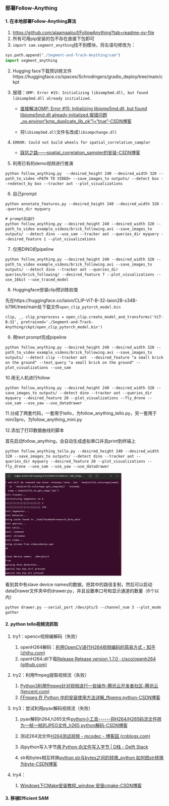 ### 部署Follow-Anything

#### 1. 在本地部署Follow-Anything算法

1. https://github.com/alaamaalouf/FollowAnything?tab=readme-ov-file
2. 所有可用pip安装的包不存在直接下包即可
3. `import sam.segment_anything`找不到模块，将左语句修改为：

~~~python
sys.path.append("./Segment-and-Track-Anything/sam")
import segment_anything
~~~

2. Hugging face下载预训练文件https://huggingface.co/spaces/Schrodingers/gradio_deploy/tree/main/ckpt

3. 报错：`OMP: Error #15: Initializing libiomp5md.dll, but found libiomp5md.dll already initialized.`

   * [直接解决OMP: Error #15: Initializing libiomp5md.dll, but found libiomp5md.dll already initialized.报错问题_os.environ“kmp_duplicate_lib_ok”\]=“true”-CSDN博客](https://blog.csdn.net/Victor_X/article/details/110082033)

   * 将`libiomp5md.dll`文件名改成`libiompchange.dll`

4. `ERROR: Could not build wheels for spatial_correlation_sampler`

   * [踩坑之路——spatial_correlation_sampler的安装-CSDN博客](https://blog.csdn.net/weixin_41401924/article/details/124980942)

5. 利用已有的demo视频进行推演

~~~shell
python follow_anything.py  --desired_height 240 --desired_width 320 --path_to_video <PATH TO VIDEO> --save_images_to outputs/ --detect box --redetect_by box --tracker aot --plot_visualizations
~~~

6. 自己prompt

~~~shell
python annotate_features.py --desired_height 240 --desired_width 320 --queries_dir myquery
~~~

~~~shell
# prompt后运行
python follow_anything.py --desired_height 240 --desired_width 320 --path_to_video example_videos/brick_following.avi --save_images_to outputs/ --detect dino --use_sam --tracker aot --queries_dir myquery --desired_feature 1 --plot_visualizations
~~~

7. 仅用DINO的pipeline

~~~shell
python follow_anything.py --desired_height 240 --desired_width 320 --path_to_video example_videos/brick_following.avi --save_images_to outputs/ --detect dino --tracker aot --queries_dir queries/brick_following/ --desired_feature 7 --plot_visualizations --use_16bit --use_traced_model
~~~

8. Huggingface安装clip预训练权值

先在https://huggingface.co/laion/CLIP-ViT-B-32-laion2B-s34B-b79K/tree/main处下载文件`open_clip_pytorch_model.bin`

~~~shell
clip, _, clip_preprocess = open_clip.create_model_and_transforms('ViT-B-32', pretrained='./Segment-and-Track-Anything/ckpt/open_clip_pytorch_model.bin')
~~~

9. 用text prompt完成pipeline

~~~shell
python follow_anything.py --desired_height 240 --desired_width 320 --path_to_video example_videos/brick_following.avi --save_images_to outputs/ --detect clip --tracker aot  --desired_feature "a small brick on the ground" --text_query "a small brick on the ground" --plot_visualizations --use_sam
~~~

10.用无人机进行follow

```shell
python follow_anything.py --desired_height 240 --desired_width 320 --save_images_to outputs/ --detect dino --tracker aot --queries_dir myquery --desired_feature 20 --plot_visualizations --fly_drone --use_sam --use_yaw --use_datadrawer

```

11.分成了两套代码，一套用于tello，为follow_anything_tello.py，另一套用于mini3pro，为follow_anything_mini.py

12.添加了打印数据曲线的脚本

首先启动follow_anything，会自动生成虚拟串口并且print到终端上

```shell
python follow_anything_tello.py --desired_height 240 --desired_width 320 --save_images_to outputs/ --detect dino --tracker aot --queries_dir myquery --desired_feature 20 --plot_visualizations --fly_drone --use_sam --use_yaw --use_datadrawer
```

<img src="Images_and_videos_for_Github_visualizations/2024-03-26_00-31.png" alt="2024-03-26_00-31" style="zoom:50%;" />

看到其中有slave device names的数据，把其中的路径复制，然后可以启动dataDrawer文件夹中的drawer.py，并且设置串口号和显示通道的数量（6个以内）

```shell
python drawer.py --serial_port /dev/pts/5 --channel_num 3 --plot_mode gather
```



#### 2. python tello视频流抓取

1. try1：opencv视频编解码（失败）
   1. openH264解码：[利用OpenCV进行H264视频编码的简易方式 - 知乎 (zhihu.com)](https://zhuanlan.zhihu.com/p/200783234)
   2. openH264.dll下载[Release Release version 1.7.0 · cisco/openh264 (github.com)](https://github.com/cisco/openh264/releases/tag/v1.7.0)


2. try2：利用ffmpeg提取视频流（失败）

   1. [Python3利用ffmpeg针对视频进行一些操作-腾讯云开发者社区-腾讯云 (tencent.com)](https://cloud.tencent.com/developer/article/2068011)
   2. [FFmpeg 在 Python 中的安装使用方法详解_ffpemg python-CSDN博客](https://blog.csdn.net/PY0312/article/details/105870120)

3. try3：尝试利用pyav解码视频流（失败）

   1. pyav解码h264,h265文件[python小工具------将H264/H265码流文件转为一帧一帧的JPEG文件_h265 python解码-CSDN博客](https://blog.csdn.net/baidu_41191295/article/details/124102833#:~:text=输入H264%2FH,保存到指定路径。)
   2. 测试264流文件[H264测试视频 - mcodec - 博客园 (cnblogs.com)](https://www.cnblogs.com/mcodec/articles/1619973.html#:~:text=简单的H264测试视频，128x128大小，供网友调试程序。,下载：http%3A%2F%2Ffiles.cnblogs.com%2Fmcodec%2F128x128.264.rar)

   3. 向python写入字节[用 Python 向文件写入字节 | D栈 - Delft Stack](https://www.delftstack.com/zh/howto/python/write-bytes-to-file-python/)

   4. str和bytes相互转换[python str与bytes之间的转换_python 如何把str转换为byte-CSDN博客](https://blog.csdn.net/yatere/article/details/6606316)

4. try4：
   1. [Windows下CMake安装教程_window 安装cmake-CSDN博客](https://blog.csdn.net/u011231598/article/details/80338941)

#### 3. 移植Efficient SAM
